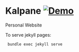 # Kalpane [![Demo](https://img.shields.io/badge/julia-demo-green.svg)](http://kingspp.github.io)

Personal Website


To serve jekyll pages:

```bash
 bundle exec jekyll serve
 ```